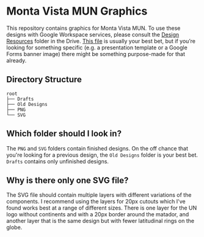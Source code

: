 # Monta Vista MUN Graphics

This repository contains graphics for Monta Vista MUN. To use these designs with Google Workspace services, please consult the [Design Resources](https://drive.google.com/drive/folders/1nfyKwX_gjtxmoT8p4e-wENJRNvE-Ptq3?usp=sharing) folder in the Drive. [This file](https://docs.google.com/presentation/d/1S73qZxO8ZfxSX6TiNggLAUMElTiNzWMa3onrMSGgRls/edit?usp=sharing) is usually your best bet, but if you’re looking for something specific (e.g. a presentation template or a Google Forms banner image) there might be something purpose-made for that already.

## Directory Structure

```
root
├── Drafts
├── Old Designs
├── PNG
└── SVG
```

## Which folder should I look in?

The `PNG` and `SVG` folders contain finished designs. On the off chance that you're looking for a previous design, the `Old Designs` folder is your best bet. `Drafts` contains only unfinished designs.

## Why is there only one SVG file?

The SVG file should contain multiple layers with different variations of the components. I recommend using the layers for 20px cutouts which I've found works best at a range of different sizes. There is one layer for the UN logo without continents and with a 20px border around the matador, and another layer that is the same design but with fewer latitudinal rings on the globe.
